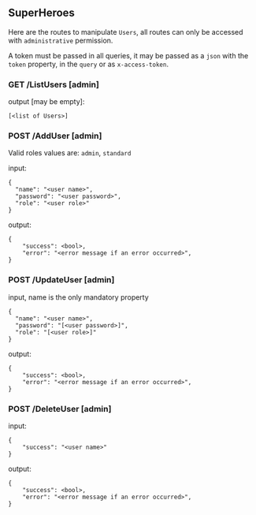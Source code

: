 ## SuperHeroes
Here are the routes to manipulate `Users`, all routes can only be accessed with `administrative` permission.

A token must be passed in all queries, it may be passed as a `json` with the `token` property, in the `query` or as `x-access-token`.

### GET /ListUsers [admin]
output [may be empty]:
```
[<list of Users>]
```

### POST /AddUser [admin]
Valid roles values are: `admin`, `standard`

input:
```
{
  "name": "<user name>",
  "password": "<user password>",
  "role": "<user role>"
}
```
output:
```
{
    "success": <bool>,
    "error": "<error message if an error occurred>",
}
```

### POST /UpdateUser [admin]
input, name is the only mandatory property
```
{
  "name": "<user name>",
  "password": "[<user password>]",
  "role": "[<user role>]"
}
```

output:
```
{
    "success": <bool>,
    "error": "<error message if an error occurred>",
}
```

### POST /DeleteUser [admin]
input:
```
{
    "success": "<user name>"
}
```

output:
```
{
    "success": <bool>,
    "error": "<error message if an error occurred>",
}
```
